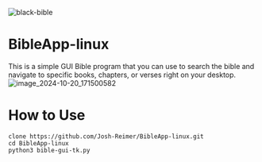 ![black-bible](https://github.com/user-attachments/assets/e809524a-603f-4ad6-ba93-c89ace00ed31)
# BibleApp-linux
This is a simple GUI Bible program that you can use to search the bible and navigate to specific books, chapters, or verses right on your desktop.
![image_2024-10-20_171500582](https://github.com/user-attachments/assets/b2b31fe7-78a5-4cda-ba50-cac73d1167a1)

# How to Use
```
clone https://github.com/Josh-Reimer/BibleApp-linux.git
cd BibleApp-linux
python3 bible-gui-tk.py
```
